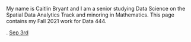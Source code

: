 My name is Caitlin Bryant and I am a senior studying Data Science on the Spatial Data Analytics Track and minoring in Mathematics. This page contains my Fall 2021 work for Data 444. 

.  [Sep 3rd](https://caitlin0806.github.io/Data444/Sep3)
